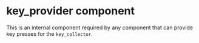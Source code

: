 # key_provider component

This is an internal component required by any component that can provide key presses for the `key_collector`.
